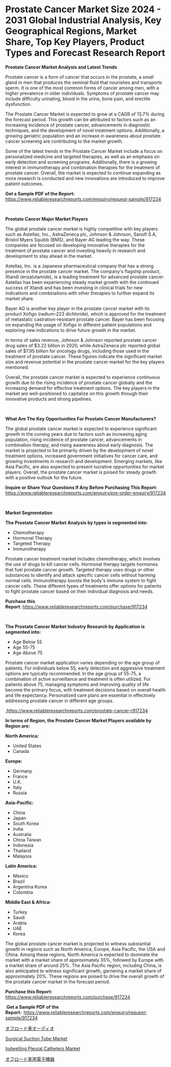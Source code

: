<p><h1>Prostate Cancer Market Size 2024 - 2031 Global Industrial Analysis, Key Geographical Regions, Market Share, Top Key Players, Product Types and Forecast Research Report</h1></p><p><strong>Prostate Cancer Market Analysis and Latest Trends</strong></p>
<p><p>Prostate cancer is a form of cancer that occurs in the prostate, a small gland in men that produces the seminal fluid that nourishes and transports sperm. It is one of the most common forms of cancer among men, with a higher prevalence in older individuals. Symptoms of prostate cancer may include difficulty urinating, blood in the urine, bone pain, and erectile dysfunction.</p><p>The Prostate Cancer Market is expected to grow at a CAGR of 13.7% during the forecast period. This growth can be attributed to factors such as an increasing incidence of prostate cancer, advancements in diagnostic techniques, and the development of novel treatment options. Additionally, a growing geriatric population and an increase in awareness about prostate cancer screening are contributing to the market growth.</p><p>Some of the latest trends in the Prostate Cancer Market include a focus on personalized medicine and targeted therapies, as well as an emphasis on early detection and screening programs. Additionally, there is a growing interest in immunotherapy and combination therapies for the treatment of prostate cancer. Overall, the market is expected to continue expanding as more research is conducted and new innovations are introduced to improve patient outcomes.</p></p>
<p><strong>Get a Sample PDF of the Report:&nbsp;</strong> <a href="https://www.reliableresearchreports.com/enquiry/request-sample/917234">https://www.reliableresearchreports.com/enquiry/request-sample/917234</a></p>
<p>&nbsp;</p>
<p><strong>Prostate Cancer Major Market Players</strong></p>
<p><p>The global prostate cancer market is highly competitive with key players such as Astellas, Inc., AstraZeneca plc, Johnson & Johnson, Sanofi S.A, Bristol Myers Squibb (BMS), and Bayer AG leading the way. These companies are focused on developing innovative therapies for the treatment of prostate cancer and investing heavily in research and development to stay ahead in the market.</p><p>Astellas, Inc. is a Japanese pharmaceutical company that has a strong presence in the prostate cancer market. The company's flagship product, Xtandi (enzalutamide), is a leading treatment for advanced prostate cancer. Astellas has been experiencing steady market growth with the continued success of Xtandi and has been investing in clinical trials for new indications and combinations with other therapies to further expand its market share.</p><p>Bayer AG is another key player in the prostate cancer market with its product Xofigo (radium-223 dichloride), which is approved for the treatment of metastatic castration-resistant prostate cancer. Bayer has been focusing on expanding the usage of Xofigo in different patient populations and exploring new indications to drive future growth in the market.</p><p>In terms of sales revenue, Johnson & Johnson reported prostate cancer drug sales of $3.22 billion in 2020, while AstraZeneca plc reported global sales of $7.95 billion for oncology drugs, including those used in the treatment of prostate cancer. These figures indicate the significant market size and revenue potential in the prostate cancer market for the key players mentioned.</p><p>Overall, the prostate cancer market is expected to experience continuous growth due to the rising incidence of prostate cancer globally and the increasing demand for effective treatment options. The key players in the market are well-positioned to capitalize on this growth through their innovative products and strong pipelines.</p></p>
<p>&nbsp;</p>
<p><strong>What Are The Key Opportunities For Prostate Cancer Manufacturers?</strong></p>
<p><p>The global prostate cancer market is expected to experience significant growth in the coming years due to factors such as increasing aging population, rising incidence of prostate cancer, advancements in combination therapy, and rising awareness about early diagnosis. The market is projected to be primarily driven by the development of novel treatment options, increased government initiatives for cancer care, and growing investments in research and development. Emerging markets, like Asia Pacific, are also expected to present lucrative opportunities for market players. Overall, the prostate cancer market is poised for steady growth with a positive outlook for the future.</p></p>
<p><strong>Inquire or Share Your Questions If Any Before Purchasing This Report:</strong> <a href="https://www.reliableresearchreports.com/enquiry/pre-order-enquiry/917234">https://www.reliableresearchreports.com/enquiry/pre-order-enquiry/917234</a></p>
<p>&nbsp;</p>
<p><strong>Market Segmentation</strong></p>
<p><strong>The Prostate Cancer Market Analysis by types is segmented into:</strong></p>
<p><ul><li>Chemotherapy</li><li>Hormonal Therapy</li><li>Targeted Therapy</li><li>Immunotherapy</li></ul></p>
<p><p>Prostate cancer treatment market includes chemotherapy, which involves the use of drugs to kill cancer cells. Hormonal therapy targets hormones that fuel prostate cancer growth. Targeted therapy uses drugs or other substances to identify and attack specific cancer cells without harming normal cells. Immunotherapy boosts the body's immune system to fight cancer cells. These different types of treatments offer options for patients to fight prostate cancer based on their individual diagnosis and needs.</p></p>
<p><strong>Purchase this Report:&nbsp;</strong><a href="https://www.reliableresearchreports.com/purchase/917234">https://www.reliableresearchreports.com/purchase/917234</a></p>
<p>&nbsp;</p>
<p><strong>The Prostate Cancer Market Industry Research by Application is segmented into:</strong></p>
<p><ul><li>Age Below 55</li><li>Age 55-75</li><li>Age Above 75</li></ul></p>
<p><p>Prostate cancer market application varies depending on the age group of patients. For individuals below 55, early detection and aggressive treatment options are typically recommended. In the age group of 55-75, a combination of active surveillance and treatment is often utilized. For patients above 75, managing symptoms and improving quality of life become the primary focus, with treatment decisions based on overall health and life expectancy. Personalized care plans are essential in effectively addressing prostate cancer in different age groups.</p></p>
<p><a href="https://www.reliableresearchreports.com/prostate-cancer-r917234">&nbsp;https://www.reliableresearchreports.com/prostate-cancer-r917234</a></p>
<p><strong>In terms of Region, the Prostate Cancer Market Players available by Region are:</strong></p>
<p>
    <p> <strong> North America: </strong>
        <ul>
            <li>United States</li>
            <li>Canada</li>
        </ul>
        </p> 
    <p> <strong> Europe: </strong>
        <ul>
            <li>Germany</li>
            <li>France</li>
            <li>U.K.</li>
            <li>Italy</li>
            <li>Russia</li>
        </ul>
        </p> 
    <p> <strong> Asia-Pacific: </strong>
        <ul>
            <li>China</li>
            <li>Japan</li>
            <li>South Korea</li>
            <li>India</li>
            <li>Australia</li>
            <li>China Taiwan</li>
            <li>Indonesia</li>
            <li>Thailand</li>
            <li>Malaysia</li>
        </ul>
        </p> 
    <p> <strong> Latin America: </strong>
        <ul>
            <li>Mexico</li>
            <li>Brazil</li>
            <li>Argentina Korea</li>
            <li>Colombia</li>
        </ul>
        </p> 
    <p> <strong> Middle East & Africa: </strong>
        <ul>
            <li>Turkey</li>
            <li>Saudi</li>
            <li>Arabia</li>
            <li>UAE</li>
            <li>Korea</li>
        </ul>
    </p>
    </p>
<p><p>The global prostate cancer market is projected to witness substantial growth in regions such as North America, Europe, Asia Pacific, the USA and China. Among these regions, North America is expected to dominate the market with a market share of approximately 35%, followed by Europe with a market share of around 25%. The Asia Pacific region, including China, is also anticipated to witness significant growth, garnering a market share of approximately 20%. These regions are poised to drive the overall growth of the prostate cancer market in the forecast period.</p></p>
<p><strong>Purchase this Report: </strong><a href="https://www.reliableresearchreports.com/purchase/917234">https://www.reliableresearchreports.com/purchase/917234</a></p>
<p>&nbsp;<strong>Get a Sample PDF of the Report:&nbsp;&nbsp;</strong><a href="https://www.reliableresearchreports.com/enquiry/request-sample/917234">https://www.reliableresearchreports.com/enquiry/request-sample/917234</a></p>
<p><strong></strong></p>
<p><p><a href="https://github.com/leigh4852023/Market-Research-Report-List-2/blob/main/6653750174310.md">オフロード車オーディオ</a></p><p><a href="https://github.com/gcimaudf65/Market-Research-Report-List-1/blob/main/surgical-suction-tube-market.md">Surgical Suction Tube Market</a></p><p><a href="https://github.com/sardarp081/Market-Research-Report-List-1/blob/main/indwelling-pleural-catheters-market.md">Indwelling Pleural Catheters Market</a></p><p><a href="https://github.com/SimeonBode1/Market-Research-Report-List-1/blob/main/1556272174311.md">オフロード車用電子機器</a></p></p>